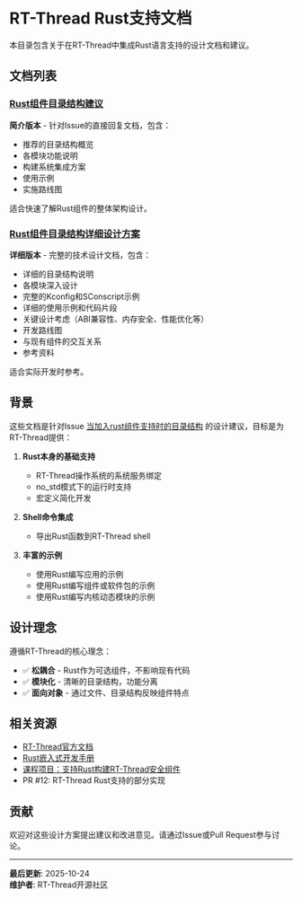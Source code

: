# RT-Thread Rust支持文档

本目录包含关于在RT-Thread中集成Rust语言支持的设计文档和建议。

## 文档列表

### [Rust组件目录结构建议](rust-component-structure-recommendation.md)

**简介版本** - 针对Issue的直接回复文档，包含：
- 推荐的目录结构概览
- 各模块功能说明
- 构建系统集成方案
- 使用示例
- 实施路线图

适合快速了解Rust组件的整体架构设计。

### [Rust组件目录结构详细设计方案](rust-component-structure-proposal.md)

**详细版本** - 完整的技术设计文档，包含：
- 详细的目录结构说明
- 各模块深入设计
- 完整的Kconfig和SConscript示例
- 详细的使用示例和代码片段
- 关键设计考虑（ABI兼容性、内存安全、性能优化等）
- 开发路线图
- 与现有组件的交互关系
- 参考资料

适合实际开发时参考。

## 背景

这些文档是针对Issue [当加入rust组件支持时的目录结构](https://github.com/RT-Thread/qemu-edu/issues/XX) 的设计建议，目标是为RT-Thread提供：

1. **Rust本身的基础支持**
   - RT-Thread操作系统的系统服务绑定
   - no_std模式下的运行时支持
   - 宏定义简化开发

2. **Shell命令集成**
   - 导出Rust函数到RT-Thread shell

3. **丰富的示例**
   - 使用Rust编写应用的示例
   - 使用Rust编写组件或软件包的示例
   - 使用Rust编写内核动态模块的示例

## 设计理念

遵循RT-Thread的核心理念：
- ✅ **松耦合** - Rust作为可选组件，不影响现有代码
- ✅ **模块化** - 清晰的目录结构，功能分离
- ✅ **面向对象** - 通过文件、目录结构反映组件特点

## 相关资源

- [RT-Thread官方文档](https://www.rt-thread.org/document/site/)
- [Rust嵌入式开发手册](https://rust-embedded.github.io/book/)
- [课程项目：支持Rust构建RT-Thread安全组件](../course-projects/01-rust-extension.md)
- PR #12: RT-Thread Rust支持的部分实现

## 贡献

欢迎对这些设计方案提出建议和改进意见。请通过Issue或Pull Request参与讨论。

---

**最后更新**: 2025-10-24  
**维护者**: RT-Thread开源社区
